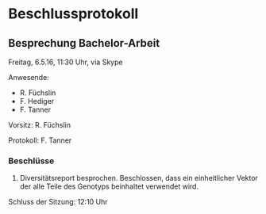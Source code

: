 # Beschlussprotokoll

## Besprechung Bachelor-Arbeit

Freitag, 6.5.16, 11:30 Uhr, via Skype

Anwesende:

*   R. Füchslin
*   F. Hediger
*   F. Tanner

Vorsitz: R. Füchslin

Protokoll: F. Tanner

### Beschlüsse

1.  Diversitätsreport besprochen.
    Beschlossen, dass ein einheitlicher Vektor der alle Teile des Genotyps beinhaltet verwendet wird.

Schluss der Sitzung: 12:10 Uhr
